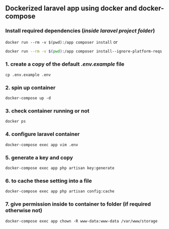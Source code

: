 ## Dockerized laravel app using docker and docker-compose

### Install required dependencies (*inside laravel project folder*)

``docker run --rm -v $(pwd):/app composer install``  or 
```sh
docker run --rm -v $(pwd):/app composer install--ignore-platform-reqs
``` 

### 1. create a copy of the default *.env.example* file

``cp .env.example .env``

### 2. spin up container

``docker-compose up -d``

### 3. check container running or not 

``docker ps``

### 4. configure laravel container 

``docker-compose exec app vim .env``

### 5. generate a key and copy 

``docker-compose exec app php artisan key:generate``

### 6. to cache these setting into a file

``docker-compose exec app php artisan config:cache``

### 7. give permission inside to container to folder (if required otherwise not)

``docker-compose exec app chown -R www-data:www-data /var/www/storage``

